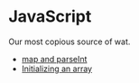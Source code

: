 JavaScript
==========

Our most copious source of wat.

* [map and parseInt](map-parseint.markdown)
* [Initializing an array](new-array.markdown)
